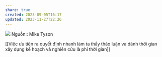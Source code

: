```yaml
---
share: true
created: 2023-09-05T16:17
updated: 2023-11-27T22:26
---
```

![](https://www.tallengestore.com/cdn/shop/products/Spirit_Of_Sports_-_Motivational_Quote_-_Everybody_Has_A_Plan_Till_They_Get_Punched_In_The_Mouth_-_Iron_Mike_Tyson_464f61f6-196a-4a15-bb7f-1ad1bed76835.jpg) 
Nguồn:: Mike Tyson 

[[Việc ưu tiên ra quyết định nhanh làm ta thấy thảo luận và dành thời gian xây dựng kế hoạch và nghiên cứu là phí thời gian]]